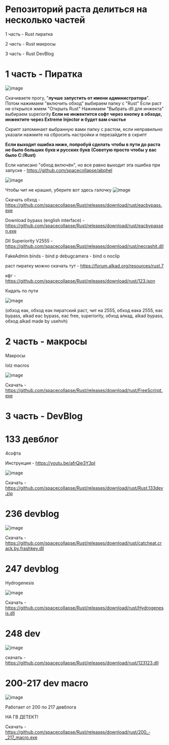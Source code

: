 # Репозиторий раста делиться на несколько частей
1 часть - Rust пиратка

2 часть - Rust макросы

3 часть - Rust DevBlog



# 1 часть - Пиратка

![image](https://github.com/user-attachments/assets/5d1bcdfe-4408-4584-9233-4e4130918107)


Скачиваете прогу, "**лучше запустить от имени администратора**". Потом нажимаем "включить обход" выбираем папку с "Rust"  Если раст не открылся жмем "Открыть Rust" Нажимаем "Выбрать dll для инжекта" выбираем superiority **Если не инжектится софт через кнопку в обходе, инжектите через Extreme Injector и будет вам счастье**

Скрипт запоминает выбранную вами папку с растом, если неправильно указали нажмите на сбросить настройки и перезайдите в скрипт

**Если выходит ошибка ниже, попробуй сделать чтобы в пути до раста не было больших букв и русских букв (Советую просто чтобы у вас было C:/Rust)** 

Если написано "обход включён", но все равно выходит эта ошибка при запуске - https://github.com/spacecollapse/abphel

![image](https://github.com/user-attachments/assets/0cc17766-2821-440f-9582-b9ee36772519)

Чтобы чит не крашил, уберите вот здесь галочку
![image](https://github.com/user-attachments/assets/de5bf355-6c2d-44ae-a0af-c440739c7cc7) 

Скачать обход - https://github.com/spacecollapse/Rust/releases/download/rust/eacbypass.exe

Download bypass (english interface) - https://github.com/spacecollapse/Rust/releases/download/rust/eacbypassen.exe

Dll Superiority V2555 - https://github.com/spacecollapse/Rust/releases/download/rust/necrashit.dll


FakeAdmin binds - bind p debugcamera - bind o noclip



раст пиратку можно скачать тут - https://forum.alkad.org/resources/rust.7

кфг - https://github.com/spacecollapse/Rust/releases/download/rust/123.json

Кидать по пути 

![image](https://github.com/spacecollapse/Rust/assets/53594431/e40631bb-579b-4f93-a6fd-ca8ceabf4faa)

(обход еак, обход еак пиратский раст, чит на 2555, обход еака 2555, eac bypass, alkad eac bypass, eac free, superiority, обход алкад, alkad bypass, обход alkad made by usehvh) 

# 2 часть - макросы

Макросы

lolz macros


![image](https://user-images.githubusercontent.com/53594431/198866425-51e7510c-8dba-4ea6-9f5f-b81f99863b05.png)


Скачать - https://github.com/spacecollapse/Rust/releases/download/rust/FreeScrirpt.exe

# 3 часть - DevBlog

# 133 девблог

4софта

Инструкция - https://youtu.be/afrQie3Y3pI 

![image](https://user-images.githubusercontent.com/53594431/198866468-f9fea422-5284-4198-9be1-39be3e7cd507.png)

Скачать - https://github.com/spacecollapse/Rust/releases/download/rust/Rust.133dev.zip


# 236 devblog 

![image](https://github.com/spacecollapse/Rust/assets/53594431/880a4bcf-ace8-4866-ad77-33c3fc5a0d13)


Скачать - https://github.com/spacecollapse/Rust/releases/download/rust/catcheat.crack.by.frashkey.dll


# 247 devblog

Hydrogenesis

![image](https://user-images.githubusercontent.com/53594431/214524142-11c0e58a-7f80-414d-9503-40e3e6d4380d.png)



Скачать - https://github.com/spacecollapse/Rust/releases/download/rust/Hydrogenesis.dll


# 248 dev


![image](https://cdn.discordapp.com/attachments/1062700360080310362/1067770717267054602/image.png)

скачать - https://github.com/spacecollapse/Rust/releases/download/rust/123123.dll

# 200-217 dev macro

![image](https://user-images.githubusercontent.com/53594431/217713475-0d3b6628-bdfb-44cc-af24-e8a1cd4aeb0a.png)


Работает от 200 по 217 девблога

НА ГВ ДЕТЕКТ!

Скачать - https://github.com/spacecollapse/Rust/releases/download/rust/200_-_217_macro.exe
